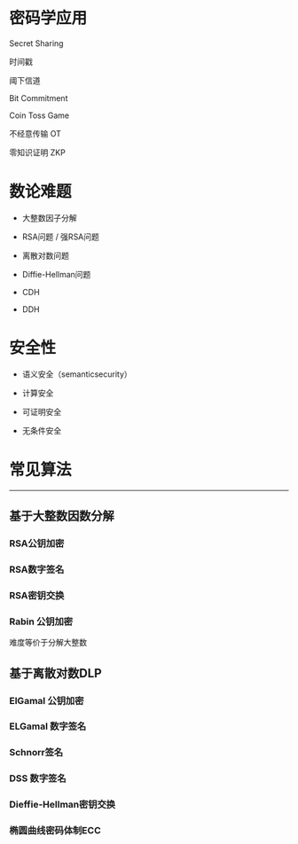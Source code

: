 # 密码学应用

Secret Sharing

时间戳

阈下信道

Bit Commitment

Coin Toss Game

不经意传输 OT

零知识证明 ZKP





# 数论难题

- 大整数因子分解

- RSA问题 / 强RSA问题

- 离散对数问题

- Diffie-Hellman问题

- CDH

- DDH

# 安全性

- 语义安全（semanticsecurity）

- 计算安全

- 可证明安全

- 无条件安全
  
  
  
  

# 常见算法

---

## 基于大整数因数分解

### RSA公钥加密

### RSA数字签名

### RSA密钥交换

### Rabin 公钥加密

难度等价于分解大整数



## 基于离散对数DLP

### ElGamal 公钥加密

### ELGamal 数字签名

### Schnorr签名

### DSS 数字签名

### Dieffie-Hellman密钥交换

### 椭圆曲线密码体制ECC
